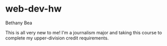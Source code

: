 # web-dev-hw

Bethany Bea

This is all very new to me! I'm a journalism major and taking this course to complete my upper-division credit requirements.
